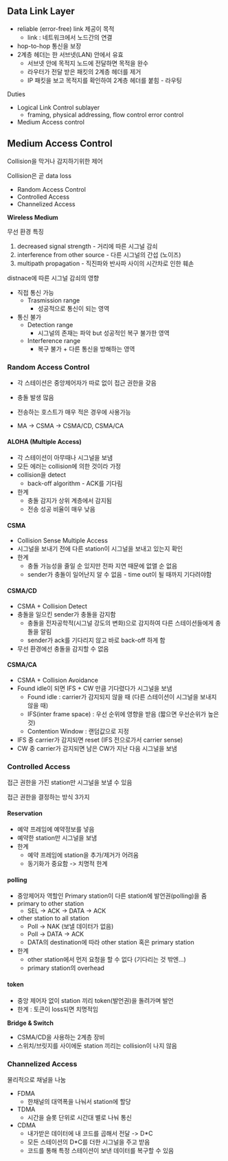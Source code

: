 ## Data Link Layer

* reliable (error-free) link 제공이 목적
  * link : 네트워크에서 노드간의 연결
* hop-to-hop 통신을 보장
* 2계층 헤더는 한 서브넷(LAN) 안에서 유효
  * 서브넷 안에 목적지 노드에 전달하면 목적을 완수
  * 라우터가 전달 받은 패킷의 2계층 헤더를 제거
  *  IP 패킷을 보고 목적지를 확인하여 2계층 헤더를 붙힘 - 라우팅

Duties

* Logical Link Control sublayer
  * framing, physical addressing, flow control error control
* Medium Access control

## Medium Access Control

Collision을 막거나 감지하기위한 제어

Collision은 곧 data loss

* Random Access Control
* Controlled Access
* Channelized Access

**Wireless Medium**

무선 환경 특징

1. decreased signal strength - 거리에 따른 시그널 감쇠
2. interference from other source - 다른 시그널의 간섭 (노이즈)
3. multipath propagation - 직진파와 반사파 사이의 시간차로 인한 훼손

distnace에 따른 시그널 감쇠의 영향

* 직접 통신 가능
  * Trasmission range
    * 성공적으로 통신이 되는 영역
* 통신 불가
  * Detection range
    * 시그널의 존재는 파악 but 성공적인 복구 불가한 영역
  * Interference range
    * 복구 불가 + 다른 통신을 방해하는 영역

### Random Access Control

* 각 스테이션은 중앙제어자가 따로 없이 접근 권한을 갖음

* 충돌 발생 많음

* 전송하는 호스트가 매우 적은 경우에 사용가능

* MA -> CSMA -> CSMA/CD, CSMA/CA

#### ALOHA (Multiple Access)

* 각 스테이션이 아무때나 시그널을 보냄
* 모든 에러는 collision에 의한 것이라 가정 
* collision을 detect
  * back-off algorithm - ACK를 기다림
* 한계
  * 충돌 감지가 상위 계층에서 감지됨
  * 전송 성공 비율이 매우 낮음

#### CSMA

* Collision Sense Multiple Access
* 시그널을 보내기 전에 다른 station이 시그널을 보내고 있는지 확인
* 한계
  * 충돌 가능성을 줄일 순 있지만 전파 지연 때문에 없앨 순 없음
  * sender가 충돌이 일어난지 알 수 없음 - time out이 될 때까지 기다려야함

#### CSMA/CD

* CSMA + Collision Detect
* 충돌을 일으킨 sender가 충돌을 감지함
  * 충돌을 전자공학적(시그널 강도의 변화)으로 감지하여 다른 스테이션들에게 충돌을 알림
  * sender가 ack를 기다리지 않고 바로 back-off 하게 함
* 무선 환경에선 충돌을 감지할 수 없음

#### CSMA/CA

* CSMA + Collision Avoidance
* Found idle이 되면 IFS + CW 만큼 기다렸다가 시그널을 보냄
  * Found idle : carrier가 감지되지 않을 때 (다른 스테이션이 시그널을 보내지 않을 때)
  * IFS(inter frame space) : 우선 순위에 영향을 받음 (짧으면 우선순위가 높은 것)
  * Contention Window : 랜덤값으로 지정
* IFS 중 carrier가 감지되면 reset (IFS 전으로가서 carrier sense)
* CW 중 carrier가 감지되면 남은 CW가 지난 다음 시그널을 보냄

### Controlled Access

접근 권한을 가진 station만 시그널을 보낼 수 있음

접근 권한을 결정하는 방식 3가지

#### Reservation

* 예약 프레임에 예약정보를 넣음
* 예약한 station만 시그널을 보냄
* 한계
  * 예약 프레임에 station을 추가/제거가 어려움
  * 동기화가 중요함 -> 치명적 한계

#### polling

* 중앙제어자 역할인 Primary station이 다른 station에 발언권(polling)을 줌
* primary to other station
  * SEL -> ACK -> DATA -> ACK
* other station to all station
  * Poll -> NAK (보낼 데이터가 없음)
  * Poll -> DATA -> ACK
  * DATA의 destination에 따라 other station 혹은 primary station
* 한계
  * other station에서 먼저 요청을 할 수 없다 (기다리는 것 밖엔...)
  * primary station의 overhead

#### token

* 중앙 제어자 없이 station 끼리 token(발언권)을 돌려가며 발언
* 한계 :  토큰이 loss되면 치명적임



**Bridge & Switch**

* CSMA/CD을 사용하는 2계층 장비
* 스위치/브릿지를 사이에둔 station 끼리는 collision이 나지 않음

### Channelized Access

물리적으로 채널을 나눔

* FDMA
  * 한채널의 대역폭을 나눠서 station에 할당
* TDMA 
  * 시간을 슬롯 단위로 시간대 별로 나눠 통신
* CDMA
  * 내가받은 데이터에 내 코드를 곱해서 전달 -> D*C
  * 모든 스테이션의 D*C를 더한 시그널을 주고 받음
  * 코드를 통해 특정 스테이션이 보낸  데이터를 복구할 수 있음

